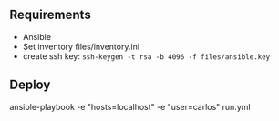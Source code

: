 ## Requirements
- Ansible
- Set inventory files/inventory.ini
- create ssh key: `ssh-keygen -t rsa -b 4096 -f files/ansible.key`

## Deploy

ansible-playbook -e "hosts=localhost" -e "user=carlos" run.yml